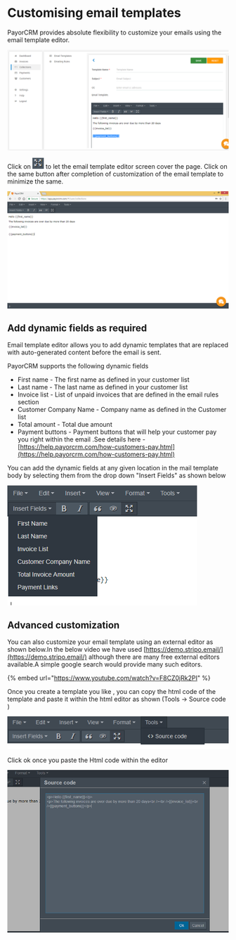 # Customising email templates

PayorCRM provides absolute flexibility to customize your emails using the email template editor.

![](../.gitbook/assets/customise-email.PNG)

Click on ![](../.gitbook/assets/expand.PNG) to let the email template editor screen cover the page. Click on the same button after completion of customization of the email template to minimize the same.

![](../.gitbook/assets/edit-templete.PNG)

## Add dynamic fields as required

Email template editor allows you to add dynamic templates that are replaced with auto-generated content before the email is sent.

PayorCRM supports the following dynamic fields

* First name - The first name as defined in your customer list
* Last name - The last name as defined in your customer list
* Invoice list - List of unpaid invoices that are defined in the email rules section
* Customer Company Name - Company name as defined in the Customer list
* Total amount  - Total due amount 
* Payment buttons - Payment buttons that will help your customer pay you right within the email .See details here - [https://help.payorcrm.com/how-customers-pay.html](https://help.payorcrm.com/how-customers-pay.html)

You can add the dynamic fields at any given location in the mail template body by selecting them from the drop down "Insert Fields" as shown below

![](../.gitbook/assets/insert-fields2.PNG)

## Advanced customization

You can also customize your email template using an external editor as shown below.In the below video we have used [https://demo.stripo.email/](https://demo.stripo.email/) although there are many free external editors available.A simple google search would provide many such editors.

{% embed url="https://www.youtube.com/watch?v=F8CZ0jRk2PI" %}

Once you create a template you like , you can copy the html code of the template and paste it within the html editor as shown \(Tools -&gt; Source code \)

![](../.gitbook/assets/image%20%288%29.png)

Click ok once you paste the Html code within the editor

![](../.gitbook/assets/image%20%286%29.png)

